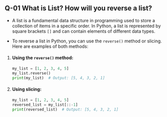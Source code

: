 ## Q-01 What is List? How will you reverse a list?

- A list is a fundamental data structure in programming used to store a collection of items in a specific order. In Python, a list is represented by square brackets `[]` and can contain elements of different data types. 

- To reverse a list in Python, you can use the `reverse()` method or slicing. Here are examples of both methods:

1. #### Using the `reverse()` method:
   ```python
   my_list = [1, 2, 3, 4, 5]
   my_list.reverse()
   print(my_list)  # Output: [5, 4, 3, 2, 1]
   ```

2. #### Using slicing:
   ```python
   my_list = [1, 2, 3, 4, 5]
   reversed_list = my_list[::-1]
   print(reversed_list)  # Output: [5, 4, 3, 2, 1]
   ```
